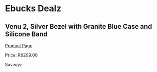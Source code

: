 
# Ebucks Dealz
## Venu 2, Silver Bezel with Granite Blue Case and Silicone Band
[Product Page](https://www.ebucks.com/web/shop/productSelected.do?prodId=1196063457&catId=872270976)

Price: R6299.00

Savings: 


	